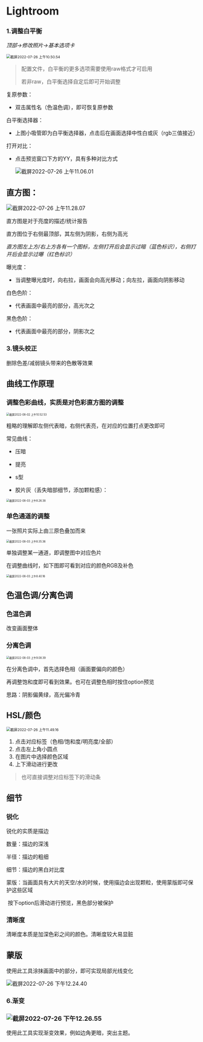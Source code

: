 # Lightroom



### 1.调整白平衡

*顶部->修改照片->基本选项卡*

<img src="https://tva1.sinaimg.cn/large/e6c9d24ely1h4k50tqijkj20fq0eeq3f.jpg" alt="截屏2022-07-26 上午10.50.54" style="zoom: 67%;" />

> 配置文件，白平衡的更多选项需要使用raw格式才可启用
>
> 若非raw，白平衡选择自定后即可开始调整



复原参数：

+ 双击属性名（色温色调），即可恢复原参数

白平衡选择器：

+ 上图小吸管即为白平衡选择器，点击后在画面选择中性白或灰（rgb三值接近）

打开对比：
+ 点击预览窗口下方的YY，具有多种对比方式

  ![截屏2022-07-26 上午11.06.01](https://tva1.sinaimg.cn/large/e6c9d24ely1h4k5gm0h8mj208s02it8j.jpg)

## 直方图：

 

![截屏2022-07-26 上午11.28.07](https://tva1.sinaimg.cn/large/e6c9d24ely1h4k63ioeu6j20gc0a0q3e.jpg)

直方图是对于亮度的描述/统计报告

直方图位于右侧最顶部，其左侧为阴影，右侧为高光

*直方图左上方/右上方各有一个图标，左侧打开后会显示过暗（蓝色标识），右侧打开后会显示过曝（红色标识）*





曝光度：

+ 当调整曝光度时，向右拉，画面会向高光移动；向左拉，画面向阴影移动

白色色阶：

+ 代表画面中最亮的部分，高光次之

黑色色阶：

+ 代表画面中最亮的部分，阴影次之

### 3.镜头校正

删除色差/减弱镜头带来的色散等效果

## 曲线工作原理

### 调整色彩曲线，实质是对色彩直方图的调整

<img src="https://tva1.sinaimg.cn/large/e6c9d24ely1h4s8f2k2u7j20fw0i2t9a.jpg" alt="截屏2022-08-02 上午10.52.53" style="zoom:50%;" />

粗略的理解即左侧代表暗，右侧代表亮，在对应的位置打点更改即可

常见曲线：

+ 压暗
+ 提亮
+ s型

+ 胶片灰（丢失暗部细节，添加颗粒感）：

<img src="https://tva1.sinaimg.cn/large/e6c9d24ely1h4t9t67im1j206c06ga9x.jpg" alt="截屏2022-08-03 上午8.26.38" style="zoom: 50%;" />

### 单色通道的调整

一张照片实际上由三原色叠加而来

<img src="/Users/liuchuan/Library/Application Support/typora-user-images/截屏2022-08-03 上午8.35.36.png" alt="截屏2022-08-03 上午8.35.36" style="zoom:50%;" />

单独调整某一通道，即调整图中对应色片

在调整曲线时，如下图即可看到对应的颜色RGB及补色

<img src="https://tva1.sinaimg.cn/large/e6c9d24ely1h4ta7gaxltj20nm07eq3k.jpg" alt="截屏2022-08-03 上午8.40.16" style="zoom:50%;" />



## 色温色调/分离色调

### 色温色调

改变画面整体

### 分离色调

<img src="https://tva1.sinaimg.cn/large/e6c9d24ely1h4tb0yc7c5j20fe0b0mxi.jpg" alt="截屏2022-08-03 上午9.08.39" style="zoom: 50%;" />

在分离色调中，首先选择色相（画面要偏向的颜色）

再调整饱和度即可看到效果。也可在调整色相时按住option预览



思路：阴影偏黄绿，高光偏冷青

## HSL/颜色

<img src="https://tva1.sinaimg.cn/large/e6c9d24ely1h4k6phd4pcj20fq0dgwf4.jpg" alt="截屏2022-07-26 上午11.49.16" style="zoom: 67%;" />

1. 点击对应标签（色相/饱和度/明亮度/全部）
2. 点击左上角小圆点
3. 在图片中选择颜色区域
4. 上下滑动进行更改

> 也可直接调整对应标签下的滑动条



## 细节

### 锐化

锐化的实质是描边

数量：描边的深浅

半径：描边的粗细

细节：描边的黑白对比度

蒙版：当画面具有大片的天空/水的时候，使用描边会出现颗粒，使用蒙版即可保护这些区域

​     按下option后滑动进行预览，黑色部分被保护

### 清晰度

清晰度本质是加深色彩之间的颜色。清晰度较大易显脏

## 蒙版

使用此工具涂抹画面中的部分，即可实现局部光线变化

 

![截屏2022-07-26 下午12.24.40](https://tva1.sinaimg.cn/large/e6c9d24ely1h4k7qe9utbj205q02ewe9.jpg)

### 6.渐变

### ![截屏2022-07-26 下午12.26.55](https://tva1.sinaimg.cn/large/e6c9d24ely1h4k7snj8wmj20220243y9.jpg)

使用此工具实现渐变效果，例如边角更暗，突出主题。



## 


